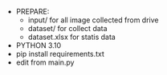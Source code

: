 - PREPARE: 
  + input/ for all image collected from drive
  + dataset/ for collect data
  + dataset.xlsx for statis data
- PYTHON 3.10
- pip install requirements.txt
- edit from main.py
